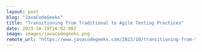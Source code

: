 ```yaml
---
layout: post
blog: "JavaCodeGeeks"
title: "Transitioning from Traditional to Agile Testing Practices"
date: 2023-10-19T16:02:00Z
image: images/javacodegeeks.png
remote_url: "https://www.javacodegeeks.com/2023/10/transitioning-from-traditional-to-agile-testing-practices.html"
---
```


